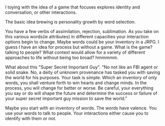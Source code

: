 I toying with the idea of a game that focuses explores identity and conversation, or other interactions.

The basic idea brewing is personality growth by word selection.

You have a few verbs of assimilation, rejection, sublimation.  As you take on this various words(ie attributes) in different
capacities your interaction  options begin to change.  Maybe words could be your inventory in a JRPG. I guess I have an idea for
process but without a game.  What is the game?  talking to people?  What context would allow for a variety of different
approaches to life without being too broad? hmmmmm.

What about this "Super Secret Important Guy".  "No not like an FBI agent or solid snake.  No, a deity of unknown provenance
has tasked you with saving the world for his purposes. Your task is simple. Which an inventory of only words, you shall venture forth
to win hearts and change minds.  In the process, you will change for better or worse.  Be careful, your everything you say or do will
shape the future and determine the success or failure of your super secret important guy mission to save the world."

Maybe you start with an inventory of words.  The words have valence.  You use your words to talk to people.  Your interactions either cause you to identify with them or not.